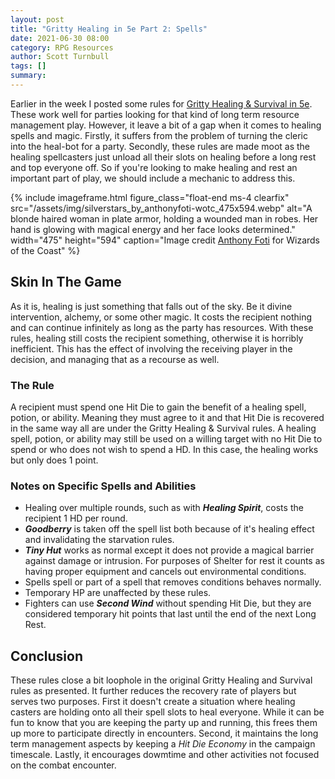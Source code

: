 ```yaml
---
layout: post
title: "Gritty Healing in 5e Part 2: Spells"
date: 2021-06-30 08:00
category: RPG Resources
author: Scott Turnbull
tags: []
summary: 
---
```


Earlier in the week I posted some rules for [Gritty Healing & Survival in 5e](). These work well for parties looking for that kind of long term resource management play. However, it leave a bit of a gap when it comes to healing spells and magic. Firstly, it suffers from the problem of turning the cleric into the heal-bot for a party. Secondly, these rules are made moot as the healing spellcasters just unload all their slots on healing before a long rest and top everyone off. So if you're looking to make healing and rest an important part of play, we should include a mechanic to address this.

{% include imageframe.html
  figure_class="float-end ms-4 clearfix"
  src="/assets/img/silverstars_by_anthonyfoti-wotc_475x594.webp"
  alt="A blonde haired woman in plate armor, holding a wounded man in robes.  Her hand is glowing with magical energy and her face looks determined."
  width="475" height="594"
  caption="Image credit <a href='https://www.deviantart.com/anthonyfoti/' target='_blank'>Anthony Foti</a> for Wizards of the Coast"
 %}

## Skin In The Game
As it is, healing is just something that falls out of the sky. Be it divine intervention, alchemy, or some other magic.  It costs the recipient nothing and can continue infinitely as long as the party has resources. With these rules, healing still costs the recipient something, otherwise it is horribly inefficient. This has the effect of involving the receiving player in the decision, and managing that as a recourse as well.

### The Rule
A recipient must spend one Hit Die to gain the benefit of a healing spell, potion, or ability. Meaning they must agree to it and that Hit Die is recovered in the same way all are under the Gritty Healing & Survival rules. A healing spell, potion, or ability may still be used on a willing target with no Hit Die to spend or who does not wish to spend a HD.  In this case, the healing works but only does 1 point.

### Notes on Specific Spells and Abilities

* Healing over multiple rounds, such as with ***Healing Spirit***, costs the recipient 1 HD per round.
* ***Goodberry*** is taken off the spell list both because of it's healing effect and invalidating the starvation rules.
* ***Tiny Hut*** works as normal except it does not provide a magical barrier against damage or intrusion. For purposes of Shelter for rest it counts as having proper equipment and cancels out environmental conditions.  
* Spells spell or part of a spell that removes conditions behaves normally.
* Temporary HP are unaffected by these rules.
* Fighters can use ***Second Wind*** without spending Hit Die, but they are considered temporary hit points that last until the end of the next Long Rest.

## Conclusion
These rules close a bit loophole in the original Gritty Healing and Survival rules as presented.  It further reduces the recovery rate of players but serves two purposes. First it doesn't create a situation where healing casters are holding onto all their spell slots to heal everyone. While it can be fun to know that you are keeping the party up and running, this frees them up more to participate directly in encounters. Second, it maintains the long term management aspects by keeping a *Hit Die Economy* in the campaign timescale. Lastly, it encourages dowmtime and other activities not focused on the combat encounter.